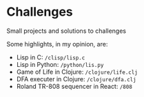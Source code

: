 # Challenges
Small projects and solutions to challenges

Some highlights, in my opinion, are:
- Lisp in C: `/clisp/lisp.c`
- Lisp in Python: `/python/lis.py`
- Game of Life in Clojure: `/clojure/life.clj`
- DFA executer in Clojure: `/clojure/dfa.clj`
- Roland TR-808 sequencer in React: `/808`
